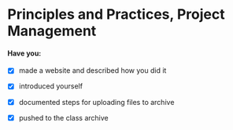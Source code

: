 # Principles and Practices, Project Management

#### Have you:

* [x] made a website and described how you did it

* [x] introduced yourself

* [x] documented steps for uploading files to archive

* [x] pushed to the class archive